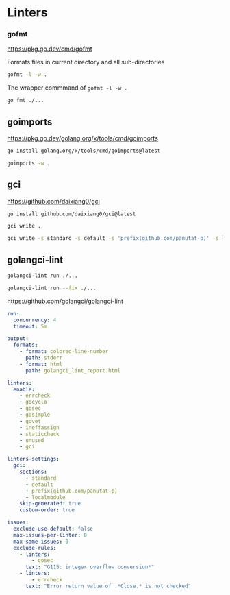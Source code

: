 # Linters

### gofmt

https://pkg.go.dev/cmd/gofmt

Formats files in current directory and all sub-directories
```sh
gofmt -l -w .
```

The wrapper commmand of `gofmt -l -w .`
```sh
go fmt ./...
```

## goimports

https://pkg.go.dev/golang.org/x/tools/cmd/goimports

```sh
go install golang.org/x/tools/cmd/goimports@latest
```

```sh
goimports -w .
```

## gci

https://github.com/daixiang0/gci

```sh
go install github.com/daixiang0/gci@latest
```

```sh
gci write .
```

```sh
gci write -s standard -s default -s 'prefix(github.com/panutat-p)' -s localmodule .
```

## golangci-lint

```sh
golangci-lint run ./...
```

```sh
golangci-lint run --fix ./...
```

https://github.com/golangci/golangci-lint

```yaml
run:
  concurrency: 4
  timeout: 5m

output:
  formats:
    - format: colored-line-number
      path: stderr
    - format: html
      path: golangci_lint_report.html

linters:
  enable:
    - errcheck
    - gocyclo
    - gosec
    - gosimple
    - govet
    - ineffassign
    - staticcheck
    - unused
    - gci

linters-settings:
  gci:
    sections:
      - standard
      - default
      - prefix(github.com/panutat-p)
      - localmodule
    skip-generated: true
    custom-order: true

issues:
  exclude-use-default: false
  max-issues-per-linter: 0
  max-same-issues: 0
  exclude-rules:
    - linters:
        - gosec
      text: "G115: integer overflow conversion*"
    - linters:
        - errcheck
      text: "Error return value of .*Close.* is not checked"
```
